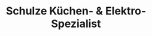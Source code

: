 ---
title: "Schulze Küchen- & Elektro-Spezialist"
url: /bautzen/schulze-kuechen-und-elektro-spezialist/
shop: Möbel
---